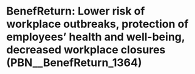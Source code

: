 # BenefReturn: __Lower risk of workplace outbreaks, protection of employees’ health and well-being, decreased workplace closures__ (PBN__BenefReturn_1364)

